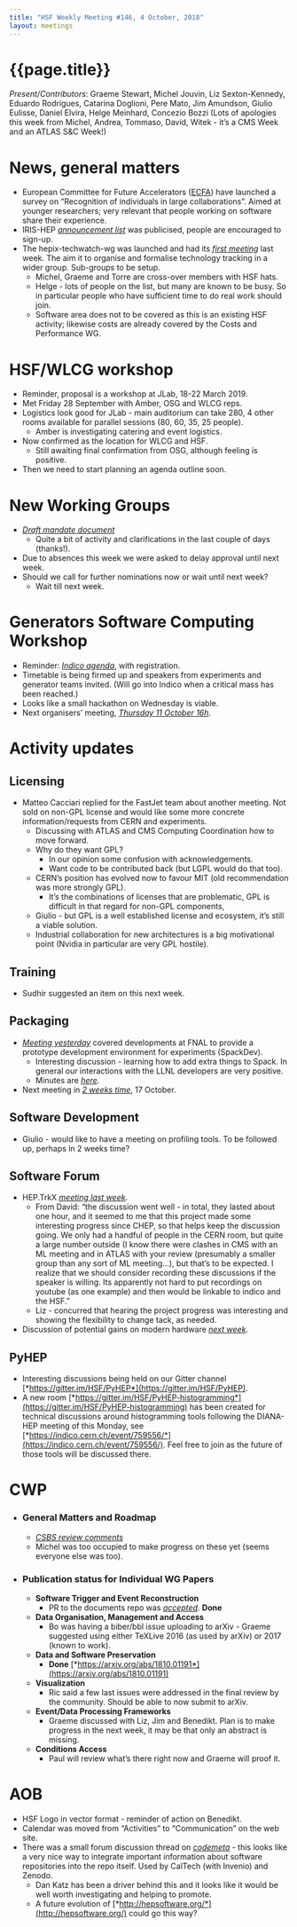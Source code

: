 ```yaml
---
title: "HSF Weekly Meeting #146, 4 October, 2018"
layout: meetings
---
```


# {{page.title}}

*Present/Contributors*: Graeme Stewart, Michel Jouvin, Liz
Sexton-Kennedy, Eduardo Rodrigues, Catarina Doglioni, Pere Mato, Jim
Amundson, Giulio Eulisse, Daniel Elvira, Helge Meinhard, Concezio Bozzi
(Lots of apologies this week from Michel, Andrea, Tommaso, David, Witek -
it’s a CMS Week and an ATLAS S&C Week!)

News, general matters
=====================
-   European Committee for Future Accelerators
    ([ECFA](https://ecfa.web.cern.ch/)) have launched a survey on
    “Recognition of individuals in large collaborations”. Aimed at
    younger researchers; very relevant that people working on software
    share their experience.
-   IRIS-HEP [*announcement
    list*](https://groups.google.com/a/iris-hep.org/forum/#!forum/announcements)
    was publicised, people are encouraged to sign-up.
-   The hepix-techwatch-wg was launched and had its [*first
    meeting*](https://indico.cern.ch/event/759721/) last week. The aim
    it to organise and formalise technology tracking in a wider group.
    Sub-groups to be setup.
    -   Michel, Graeme and Torre are cross-over members with HSF hats.
    -   Helge - lots of people on the list, but many are known to be
        busy. So in particular people who have sufficient time to do
        real work should join.
    -   Software area does not to be covered as this is an existing HSF
        activity; likewise costs are already covered by the Costs and
        Performance WG.

HSF/WLCG workshop
=================
-   Reminder, proposal is a workshop at JLab, 18-22 March 2019.
-   Met Friday 28 September with Amber, OSG and WLCG reps.
-   Logistics look good for JLab - main auditorium can take 280, 4 other
    rooms available for parallel sessions (80, 60, 35, 25 people).
    -   Amber is investigating catering and event logistics.
-   Now confirmed as the location for WLCG and HSF.
    -   Still awaiting final confirmation from OSG, although feeling is
        positive.
-   Then we need to start planning an agenda outline soon.

New Working Groups
==================
-   [*Draft mandate
    document*](https://docs.google.com/document/d/1lvgBqCk1kWgY90iAkjl84eLbO3b1qllEDRvG8FVfemI/edit?usp=sharing)
    -   Quite a bit of activity and clarifications in the last couple of
        days (thanks!).
-   Due to absences this week we were asked to delay approval until next
    week.
-   Should we call for further nominations now or wait until next week?
    -   Wait till next week.

Generators Software Computing Workshop
======================================
-   Reminder: [*Indico agenda*](https://indico.cern.ch/event/751693/),
    with registration.
-   Timetable is being firmed up and speakers from experiments and
    generator teams invited. (Will go into Indico when a critical mass
    has been reached.)
-   Looks like a small hackathon on Wednesday is viable.
-   Next organisers’ meeting, [*Thursday 11 October
    16h*](https://indico.cern.ch/event/763170/).

Activity updates
================

Licensing
---------
-   Matteo Cacciari replied for the FastJet team about another meeting.
    Not sold on non-GPL license and would like some more concrete
    information/requests from CERN and experiments.
    -   Discussing with ATLAS and CMS Computing Coordination how to move
        forward.
    -   Why do they want GPL?
        -   In our opinion some confusion with acknowledgements.
        -   Want code to be contributed back (but LGPL would do that too).
    -   CERN’s position has evolved now to favour MIT (old recommendation was
        more strongly GPL).
        -   It’s the combinations of licenses that are problematic, GPL is
            difficult in that regard for non-GPL components,
    -   Giulio - but GPL is a well established license and ecosystem,
        it’s still a viable solution.
    -   Industrial collaboration for new architectures is a big
        motivational point (Nvidia in particular are very GPL
        hostile).

Training
--------
-   Sudhir suggested an item on this next week.

Packaging
---------
-   [*Meeting yesterday*](https://indico.cern.ch/event/758817/) covered
    developments at FNAL to provide a prototype development
    environment for experiments (SpackDev).
    -   Interesting discussion - learning how to add extra things to
        Spack. In general our interactions with the LLNL developers
        are very positive.
    -   Minutes are
        [*here*](https://github.com/HSF/hsf.github.io/pull/385).
-   Next meeting in [*2 weeks
    time*](https://indico.cern.ch/event/762971/), 17 October.

Software Development
--------------------
-   Giulio - would like to have a meeting on profiling tools. To be
    followed up, perhaps in 2 weeks time?

Software Forum
---------------
-   HEP.TrkX [*meeting last
    week*](https://indico.cern.ch/event/745416/).
    -   From David: “the discussion went well - in total, they lasted
        about one hour, and it seemed to me that this project made
        some interesting progress since CHEP, so that helps keep the
        discussion going. We only had a handful of people in the CERN
        room, but quite a large number outside (I know there were
        clashes in CMS with an ML meeting and in ATLAS with your
        review (presumably a smaller group than any sort of ML
        meeting...), but that’s to be expected. I realize that we
        should consider recording these discussions if the speaker is
        willing. Its apparently not hard to put recordings on youtube
        (as one example) and then would be linkable to indico and the
        HSF.”
    -   Liz - concurred that hearing the project progress was
        interesting and showing the flexibility to change tack, as needed.
-   Discussion of potential gains on modern hardware [*next
    week*](https://indico.cern.ch/event/745286/).

PyHEP
-----
-   Interesting discussions being held on our Gitter channel
    [*https://gitter.im/HSF/PyHEP*](https://gitter.im/HSF/PyHEP).
-   A new room
    [*https://gitter.im/HSF/PyHEP-histogramming*](https://gitter.im/HSF/PyHEP-histogramming)
    has been created for technical discussions around histogramming
    tools following the DIANA-HEP meeting of this Monday, see
    [*https://indico.cern.ch/event/759556/*](https://indico.cern.ch/event/759556/).
    Feel free to join as the future of those tools will be discussed
    there.

CWP
===
-   ### General Matters and Roadmap
    -   [*CSBS review
        comments*](https://docs.google.com/document/d/16T2RRu1LmAyXTgtKjyWgOwZR8zsVOw2Y1SCntot3_NU/edit?usp=sharing)
    -   Michel was too occupied to make progress on these yet (seems
        everyone else was too).
-   ### Publication status for Individual WG Papers
    -   **Software Trigger and Event Reconstruction**
        -   PR to the documents repo was
            [*accepted*](https://github.com/HSF/documents/pull/102). **Done**
    -   **Data Organisation, Management and Access**
        -   Bo was having a biber/bbl issue uploading to arXiv - Graeme
            suggested using either TeXLive 2016 (as used by arXiv) or
            2017 (known to work).
    -   **Data and Software Preservation**
        -   **Done**
            [*https://arxiv.org/abs/1810.01191*](https://arxiv.org/abs/1810.01191)
    -   **Visualization**
        -   Ric said a few last issues were addressed in the final
            review by the community. Should be able to now submit to
            arXiv.
    -   **Event/Data Processing Frameworks**
        -   Graeme discussed with Liz, Jim and Benedikt. Plan is to make
            progress in the next week, it may be that only an abstract
            is missing.
    -   **Conditions Access**
        -   Paul will review what’s there right now and Graeme will
            proof it.

AOB
===
-   HSF Logo in vector format - reminder of action on Benedikt.
-   Calendar was moved from “Activities” to “Communication” on the web
    site.
-   There was a small forum discussion thread on
    [*codemeta*](https://codemeta.github.io/) - this looks like a very
    nice way to integrate important information about software
    repositories into the repo itself. Used by CalTech (with Invenio)
    and Zenodo.
    -   Dan Katz has been a driver behind this and it looks like it
        would be well worth investigating and helping to promote.
    -   A future evolution of
        [*http://hepsoftware.org/*](http://hepsoftware.org/) could go
        this way?
